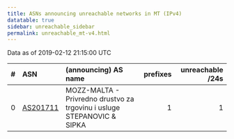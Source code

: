```yaml
---
title: ASNs announcing unreachable networks in MT (IPv4)
datatable: true
sidebar: unreachable_sidebar
permalink: unreachable_mt-v4.html
---
```


Data as of 2019-02-12 21:15:00 UTC


<div class="datatable-begin"></div>

|   # | ASN                                      | (announcing) AS name                                                       |   prefixes |   unreachable /24s |
|----:|:-----------------------------------------|:---------------------------------------------------------------------------|-----------:|-------------------:|
|   0 | [AS201711](unreachable_AS201711-v4.html) | MOZZ-MALTA - Privredno drustvo za trgovinu i usluge STEPANOVIC &amp; SIPKA |          1 |                  1 |

<div class="datatable-end"></div>